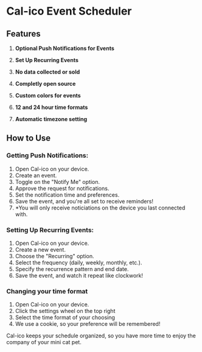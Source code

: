 # Cal-ico Event Scheduler

## Features

1. **Optional Push Notifications for Events**

2. **Set Up Recurring Events**

3. **No data collected or sold**

4. **Completly open source**

5. **Custom colors for events**

6. **12 and 24 hour time formats**

7. **Automatic timezone setting**


## How to Use

### Getting Push Notifications:

1. Open Cal-ico on your device.
2. Create an event.
3. Toggle on the "Notify Me" option.
4. Approve the request for notifications.
5. Set the notification time and preferences.
6. Save the event, and you're all set to receive reminders!
7. *You will only receive noticiations on the device you last connected with.

### Setting Up Recurring Events:

1. Open Cal-ico on your device.
2. Create a new event.
3. Choose the "Recurring" option.
4. Select the frequency (daily, weekly, monthly, etc.).
5. Specify the recurrence pattern and end date.
6. Save the event, and watch it repeat like clockwork!

### Changing your time format
1. Open Cal-ico on your device.
2. Click the settings wheel on the top right
3. Select the time format of your choosing
4. We use a cookie, so your preference will be remembered!


Cal-ico keeps your schedule organized, so you have more time to enjoy the company of your mini cat pet.